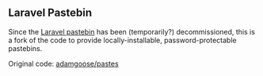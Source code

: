 ## Laravel Pastebin

Since the [Laravel pastebin](http://paste.laravel.com/) has been (temporarily?) decommissioned, this is a fork of the code to provide locally-installable, password-protectable pastebins.

Original code: [adamgoose/pastes](https://github.com/adamgoose/pastes)